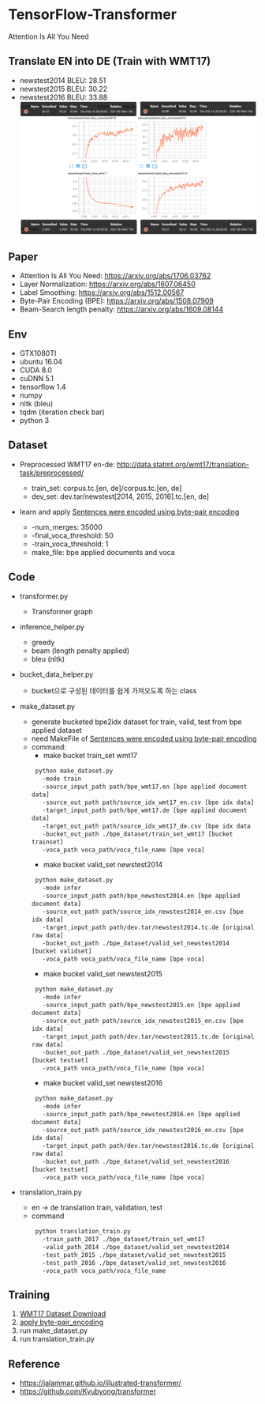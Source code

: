 # TensorFlow-Transformer
Attention Is All You Need


## Translate EN into DE (Train with WMT17)
   * newstest2014 BLEU: 28.51
   * newstest2015 BLEU: 30.22
   * newstest2016 BLEU: 33.88
![final.PNG](./result_img/final.PNG)


## Paper
   * Attention Is All You Need: https://arxiv.org/abs/1706.03762
   * Layer Normalization: https://arxiv.org/abs/1607.06450
   * Label Smoothing: https://arxiv.org/abs/1512.00567 
   * Byte-Pair Encoding (BPE): https://arxiv.org/abs/1508.07909  
   * Beam-Search length penalty: https://arxiv.org/abs/1609.08144

## Env
   * GTX1080TI
   * ubuntu 16.04
   * CUDA 8.0
   * cuDNN 5.1
   * tensorflow 1.4
   * numpy
   * nltk (bleu)
   * tqdm (iteration check bar)
   * python 3
   


## Dataset
   * Preprocessed WMT17 en-de: http://data.statmt.org/wmt17/translation-task/preprocessed/ 
      * train_set: corpus.tc.[en, de]/corpus.tc.[en, de]
      * dev_set: dev.tar/newstest[2014, 2015, 2016].tc.[en, de]
       
   * learn and apply [Sentences were encoded using byte-pair encoding](https://github.com/SeonbeomKim/Python-Bype_Pair_Encoding)
      * -num_merges: 35000
      * -final_voca_threshold: 50    
      * -train_voca_threshold: 1
      * make_file: bpe applied documents and voca
      
## Code
   * transformer.py
      * Transformer graph

   * inference_helper.py
      * greedy
      * beam (length penalty applied)
      * bleu (nltk)
              
   * bucket_data_helper.py
      * bucket으로 구성된 데이터를 쉽게 가져오도록 하는 class
      
   * make_dataset.py
      * generate bucketed bpe2idx dataset for train, valid, test from bpe applied dataset
      * need MakeFile of [Sentences were encoded using byte-pair encoding](https://github.com/SeonbeomKim/Python-Bype_Pair_Encoding) 
      * command: 
         * make bucket train_set wmt17
         ```
          python make_dataset.py 
            -mode train 
            -source_input_path path/bpe_wmt17.en [bpe applied document data]
            -source_out_path path/source_idx_wmt17_en.csv [bpe idx data]
            -target_input_path path/bpe_wmt17.de [bpe applied document data]
            -target_out_path path/source_idx_wmt17_de.csv [bpe idx data
            -bucket_out_path ./bpe_dataset/train_set_wmt17 [bucket trainset]
            -voca_path voca_path/voca_file_name [bpe voca]
         ```
         * make bucket valid_set newstest2014
         ```
          python make_dataset.py 
            -mode infer 
            -source_input_path path/bpe_newstest2014.en [bpe applied document data]
            -source_out_path path/source_idx_newstest2014_en.csv [bpe idx data]
            -target_input_path path/dev.tar/newstest2014.tc.de [original raw data]
            -bucket_out_path ./bpe_dataset/valid_set_newstest2014 [bucket validset]
            -voca_path voca_path/voca_file_name [bpe voca]
         ```
         * make bucket valid_set newstest2015
         ```
          python make_dataset.py 
            -mode infer 
            -source_input_path path/bpe_newstest2015.en [bpe applied document data]
            -source_out_path path/source_idx_newstest2015_en.csv [bpe idx data]
            -target_input_path path/dev.tar/newstest2015.tc.de [original raw data]
            -bucket_out_path ./bpe_dataset/valid_set_newstest2015 [bucket testset]
            -voca_path voca_path/voca_file_name [bpe voca]
         ```
         * make bucket valid_set newstest2016
         ```
          python make_dataset.py 
            -mode infer 
            -source_input_path path/bpe_newstest2016.en [bpe applied document data]
            -source_out_path path/source_idx_newstest2016_en.csv [bpe idx data]
            -target_input_path path/dev.tar/newstest2016.tc.de [original raw data]
            -bucket_out_path ./bpe_dataset/valid_set_newstest2016 [bucket testset]
            -voca_path voca_path/voca_file_name [bpe voca]
         ```
   * translation_train.py
     * en -> de translation train, validation, test
     * command
       ```
        python translation_train.py 
          -train_path_2017 ./bpe_dataset/train_set_wmt17 
          -valid_path_2014 ./bpe_dataset/valid_set_newstest2014 
          -test_path_2015 ./bpe_dataset/valid_set_newstest2015 
          -test_path_2016 ./bpe_dataset/valid_set_newstest2016 
          -voca_path voca_path/voca_file_name
       ```
       
## Training
   1. [WMT17 Dataset Download](http://data.statmt.org/wmt17/translation-task/preprocessed/)  
   2. [apply byte-pair_encoding](https://github.com/SeonbeomKim/Python-Bype_Pair_Encoding)
   3. run make_dataset.py
   4. run translation_train.py

## Reference
   * https://jalammar.github.io/illustrated-transformer/
   * https://github.com/Kyubyong/transformer
